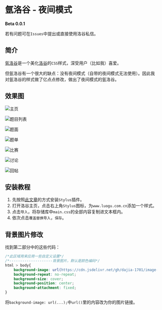 # 氩洛谷 - 夜间模式

**Beta 0.0.1**

若有问题可在`Issues`中提出或直接使用洛谷私信。

## 简介

[氩洛谷](https://www.luogu.com.cn/blog/fsy2017/material-luogu-material)是一个美化[洛谷](https://www.luogu.com.cn)的`CSS`样式，深受用户（比如我）喜爱。

但氩洛谷有一个很大的缺点：没有夜间模式（自带的夜间模式无法使用）。因此我对氩洛谷的样式做了亿点点修改，做出了夜间模式的氩洛谷。

## 效果图

![主页](https://cdn.jsdelivr.net/gh/dajia-1701/image-host@master/argon-luogu-1.webp)

![题目列表](https://cdn.jsdelivr.net/gh/dajia-1701/image-host@master/argon-luogu-2.webp)

![题面](https://cdn.jsdelivr.net/gh/dajia-1701/image-host@master/argon-luogu-3.webp)

![题单](https://cdn.jsdelivr.net/gh/dajia-1701/image-host@master/argon-luogu-4.webp)

![比赛](https://cdn.jsdelivr.net/gh/dajia-1701/image-host@master/argon-luogu-5.webp)

![讨论](https://cdn.jsdelivr.net/gh/dajia-1701/image-host@master/argon-luogu-6.webp)

![回帖](https://cdn.jsdelivr.net/gh/dajia-1701/image-host@master/argon-luogu-7.webp)

## 安装教程

1. 先按照[此文章](https://www.luogu.com.cn/blog/fsy2017/material-luogu-material)的方式安装`Stylus`插件。
2. 打开洛谷主页，点击右上角`Stylus`图标，为`www.luogu.com.cn`添加一个样式。
3. 点击`导入`，将存储库中`main.css`的全部内容复制进文本框内。
4. 依次点击`覆盖替换导入`，`保存`。

## 背景图片修改

找到第二部分中的这些代码：

```css
/*此区域用来应用一些自定义设置*/
/*--------------------背景图片，默认是颜色编码*/
html > body{
    background-image: url(https://cdn.jsdelivr.net/gh/dajia-1701/image-host@master/3.2ig0usnlvqe0.webp);
    background-repeat: no-repeat;
    background-size: cover;
    background-position: center;
    background-attachment: fixed;
}
```
将`background-image: url(...);`中`url()`里的内容改为你的图片链接。
